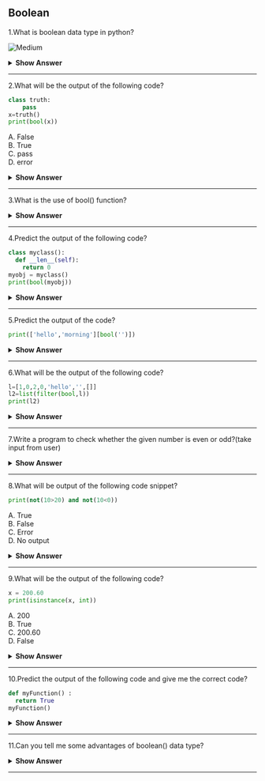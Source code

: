 ## Boolean

1.What is boolean data type in python?

![Medium](https://github.com/revaturelabs/interviewquestions/blob/dev/ComplexityTags/Medium%20(2).svg)

<details><summary> <b>Show Answer</b> </summary>
  
> The Python Boolean type is one of Python's built-in data types.  Boolean is a primitive data type that takes either "true" or "false" values. So anything that returns the value "true" or "false" can be considered as a boolean example. Checking some conditions such as `a==b` or `a<b` or `a>b` can be considered as boolean examples.
</details>

---
2.What will be the output of the following code?

```python  
class truth:
    pass
x=truth()
print(bool(x))
```
  
A. False    
B. True    
C. pass    
D. error    

<details><summary> <b>Show Answer</b> </summary>
  
> B. True
  
<details><summary> <b>Explanation</b> </summary>
  
> If the truth method is not defined,the object is considered true.Hence the output of the code is true.
  
  </details>
  </details>

---
3.What is the use of bool() function?

<details><summary> <b>Show Answer</b> </summary>
  
> Python bool() function is used to return or convert a value to a Boolean value i.e., True or False, using the standard truth testing procedure. 

**Syntax**: 
  
> bool([x])

These are the few cases, in which Python’s bool() method returns false.Except these all other values return True. 

- If a False value is passed.
- If None is passed.
- If an empty sequence is passed, such as (), [], ”, etc
- If Zero is passed in any numeric type, such as 0, 0.0 etc
- If an empty mapping is passed, such as {}.
- If Objects of Classes having __bool__() or __len()__ method, returning 0 or False
  
  </details>

---
4.Predict the output of the following code?

```python  
class myclass():
  def __len__(self):
    return 0
myobj = myclass()
print(bool(myobj))
```
  
<details><summary> <b>Show Answer</b> </summary>
  
> False
  
<details><summary> <b>Explanation</b> </summary>
  
> One more value, or object in this case, evaluates to False, and that is if you have an object that is made from a class with a __len__ function that returns 0 or False.
  
  </details>
  </details>
 
---
5.Predict the output of the code?

```python  
print(['hello','morning'][bool('')])
```
  
<details><summary> <b>Show Answer</b> </summary>
  
> hello
  
<details><summary> <b>Explanation</b> </summary>
  
> The line of code shown above can be simplified to state that 'hello' should be printed if the argument passed to the boolean function amounts to zero, else 'morning' will be printed.
  
  </details>
  </details>

---
6.What will be the output of the following code?
  
```python  
l=[1,0,2,0,'hello','',[]]
l2=list(filter(bool,l))
print(l2)
```
  
<details><summary> <b>Show Answer</b> </summary>
   
> [1,2,'hello']
  
<details><summary> <b>Explanation</b> </summary>
  
> The code shown above returns a new list containing only those elements of the list l which do not amount to zero.Hence the output is:[1,2,'hello']
  
  </details>
  </details>

---
7.Write a program to check whether the given number is even or odd?(take input from user)

<details><summary> <b>Show Answer</b> </summary>
  
```python  
n=int(input())
if(n%2==0):
    print("even number")
else:
    print("odd number")
```
  
<details><summary> <b>Explanation</b> </summary>
  
> If the given number(user input) is divisible by 2 it will print the given number is even number. if it's not it will print the given number is odd.
  
  </details>
  </details>

---
8.What will be output of the following code snippet?
  
```python  
print(not(10>20) and not(10<0))
```                                
A. True    
B. False   
C. Error    
D. No output    

<details><summary> <b>Show Answer</b> </summary>
  
> A.True
  
<details><summary> <b>Explanation</b> </summary>
  
> The expression not(10>20) returns False.The expression not(10<0) returns False.The and operation between false and false returns True.Hence the output is True.

  </details>
  </details>

---
9.What will be the output of the following code?
  
```python  
x = 200.60
print(isinstance(x, int))
```
  
A. 200    
B. True   
C. 200.60    
D. False    

<details><summary> <b>Show Answer</b> </summary>
  
> D.False
  
  </details>

---
10.Predict the output of the following code and give me the correct code?
  
```python  
def myFunction() :
  return True
myFunction()
```
  
<details><summary> <b>Show Answer</b> </summary>
  
```python
def myFunction() :
  return True
print(myFunction())
```
  
**Output**:
 
True
  
  </details>
 
---
11.Can you tell me some advantages of boolean() data type?
  
<details><summary> <b>Show Answer</b> </summary>
  
> i) A boolean can be set to one of only two predefined values, which maps perfectly to what it is used for. You could use an integer as a boolean, but there are many more than two possible integer values. So you'd have to define which integer values should be considered “true” and which should be considered “false”.   
 ii) Advantages of the boolean retrieval model It is easy to implement.   
 iii) It is easy to understand why the document is retrieved or not. Users can determine whether the query is too specific or too broad.    
  
  </details>  

 ---
